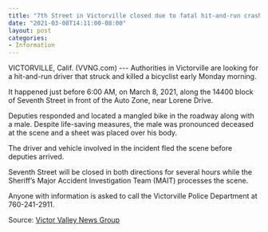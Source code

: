 ```yaml
---
title: "7th Street in Victorville closed due to fatal hit-and-run crash"
date: "2021-03-08T14:11:00-08:00"
layout: post
categories:
- Information
---
```


VICTORVILLE, Calif. (VVNG.com) --- Authorities in Victorville are looking for a hit-and-run driver that struck and killed a bicyclist early Monday morning.

It happened just before 6:00 AM, on March 8, 2021, along the 14400 block of Seventh Street in front of the Auto Zone, near Lorene Drive.

Deputies responded and located a mangled bike in the roadway along with a male. Despite life-saving measures, the male was pronounced deceased at the scene and a sheet was placed over his body.

The driver and vehicle involved in the incident fled the scene before deputies arrived.

Seventh Street will be closed in both directions for several hours while the Sheriff’s Major Accident Investigation Team (MAIT) processes the scene.

Anyone with information is asked to call the Victorville Police Department at 760-241-2911.

Source: [Victor Valley News Group](https://www.vvng.com/7th-street-in-victorville-closed-due-to-fatal-hit-and-run-crash/)